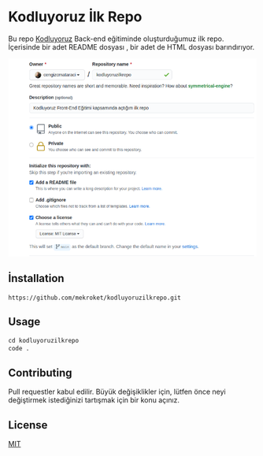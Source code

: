 # Kodluyoruz İlk Repo
Bu repo [Kodluyoruz](https://www.kodluyoruz.org/) Back-end eğitiminde oluşturduğumuz ilk repo.
İçerisinde bir adet README dosyası , bir adet de HTML dosyası barındırıyor.

![](https://raw.githubusercontent.com/Kodluyoruz/taskforce/main/git/odev1/figures/github.png)

## İnstallation

```
https://github.com/mekroket/kodluyoruzilkrepo.git
```
## Usage

```
cd kodluyoruzilkrepo
code .
````
## Contributing

Pull requestler kabul edilir. Büyük değişiklikler için, lütfen önce neyi değiştirmek istediğinizi tartışmak için bir konu açınız.

## License

[MIT](https://choosealicense.com/licenses/mit/)




